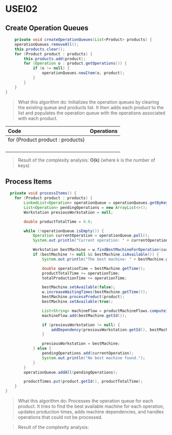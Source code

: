 # USEI02


## Create Operation Queues
```java
    private void createOperationQueues(List<Product> products) {
    operationQueues.removeAll();
    this.products.clear();
    for (Product product : products) {
        this.products.add(product);
        for (Operation o : product.getOperations()) {
            if (o != null) {
                operationQueues.newItem(o, product);
            }
        }
    }
}
```

> What this algorithm do: Initializes the operation queues by clearing the existing queue and products list. It then adds each product to the list and populates the operation queue with the operations associated with each product.


| Code                                | Operations |
|:------------------------------------|:-----------|
| for (Product product : products)    |            |
|                                     |            |
|                                     |            |
|                                     |            |
|                                     |            |
> Result of the complexity analysis: **O(k)** (where k is the number of keys)


## Process Items
```java
  private void processItems() {
    for (Product product : products) {
        LinkedList<Operation> operationQueue = operationQueues.getByKey(product);
        List<Operation> pendingOperations = new ArrayList<>();
        Workstation previousWorkstation = null;

        double productTotalTime = 0.0;

        while (!operationQueue.isEmpty()) {
            Operation currentOperation = operationQueue.poll();
            System.out.println("Current operation: " + currentOperation.getId());

            Workstation bestMachine = w.findBestMachineForOperation(currentOperation);
            if (bestMachine != null && bestMachine.isAvailable()) {
                System.out.println("The best machine: " + bestMachine.getId());

                double operationTime = bestMachine.getTime();
                productTotalTime += operationTime;
                totalProductionTime += operationTime;

                bestMachine.setAvailable(false);
                w.increaseWaitingTimes(bestMachine.getTime());
                bestMachine.processProduct(product);
                bestMachine.setAvailable(true);

                List<String> machineFlow = productMachineFlows.computeIfAbsent(product.getId(), _ -> new ArrayList<>());
                machineFlow.add(bestMachine.getId());

                if (previousWorkstation != null) {
                    addDependency(previousWorkstation.getId(), bestMachine.getId());
                }

                previousWorkstation = bestMachine;
            } else {
                pendingOperations.add(currentOperation);
                System.out.println("No best machine found.");
            }
        }
        operationQueue.addAll(pendingOperations);

        productTimes.put(product.getId(), productTotalTime);
    }
}
```

> What this algorithm do: Processes the operation queue for each product. It tries to find the best available machine for each operation, updates production times, adds machine dependencies, and handles operations that could not be processed.

> Result of the complexity analysis: 

